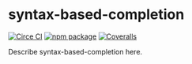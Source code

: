 # syntax-based-completion

[![Circe CI][build-badge]][build]
[![npm package][npm-badge]][npm]
[![Coveralls][coveralls-badge]][coveralls]

Describe syntax-based-completion here.

[build-badge]: https://circleci.com/gh/jrfferreira/syntax-based-completion.svg?style=svg
[build]: https://circleci.com/gh/jrfferreira/syntax-based-completion

[npm-badge]: https://img.shields.io/npm/v/npm-package.png?style=flat-square
[npm]: https://www.npmjs.org/package/npm-package

[coveralls-badge]: https://img.shields.io/coveralls/user/repo/master.png?style=flat-square
[coveralls]: https://coveralls.io/github/user/repo
